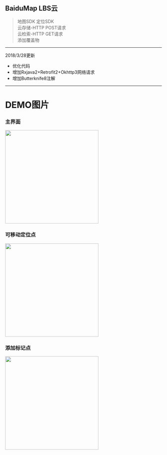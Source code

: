 BaiduMap LBS云
------
>地图SDK
定位SDK  
云存储-HTTP POST请求  
云检索-HTTP GET请求  
添加覆盖物

------

2018/3/28更新
- 优化代码
- 增加Rxjava2+Retrofit2+Okhttp3网络请求
- 增加Butterknife8注解

------

# DEMO图片  
### 主界面

<img src="https://github.com/wangtaoT/BaiduMap/blob/master/DEMO-image/0x001.png" width="300" />

### 可移动定位点

<img src="https://github.com/wangtaoT/BaiduMap/blob/master/DEMO-image/0x002.png" width="300" />

### 添加标记点

<img src="https://github.com/wangtaoT/BaiduMap/blob/master/DEMO-image/0x003.png" width="300" />

